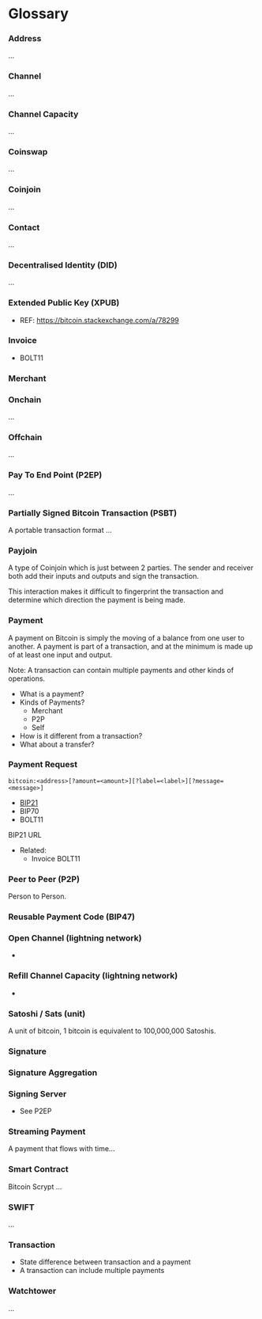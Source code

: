 # Glossary

### Address

...

### Channel

...

### Channel Capacity

...

### Coinswap

...

### Coinjoin

...

### Contact

...

### Decentralised Identity (DID)

...

### Extended Public Key (XPUB)

- REF: https://bitcoin.stackexchange.com/a/78299

### Invoice

- BOLT11

### Merchant

### Onchain

...

### Offchain

...

### Pay To End Point (P2EP)

...

### Partially Signed Bitcoin Transaction (PSBT)

A portable transaction format ...

### Payjoin

A type of Coinjoin which is just between 2 parties. The sender and receiver both add their inputs and outputs and sign the transaction.

This interaction makes it difficult to fingerprint the transaction and determine which direction the payment is being made.

### Payment

A payment on Bitcoin is simply the moving of a balance from one user to another. A payment is part of a transaction, and at the minimum is made up of at least one input and output.

Note: A transaction can contain multiple payments and other kinds of operations.

- What is a payment?
- Kinds of Payments?
  - Merchant
  - P2P
  - Self
- How is it different from a transaction?
- What about a transfer?

### Payment Request

```
bitcoin:<address>[?amount=<amount>][?label=<label>][?message=<message>]
```

- [BIP21](https://github.com/bitcoin/bips/blob/master/bip-0021.mediawiki#Simpler_syntax)
- BIP70
- BOLT11

BIP21 URL

- Related:
  - Invoice BOLT11

### Peer to Peer (P2P)

Person to Person. 

### Reusable Payment Code (BIP47)

### Open Channel (lightning network)

- 

### Refill Channel Capacity (lightning network)

- 

### Satoshi / Sats (unit)

A unit of bitcoin, 1 bitcoin is equivalent to 100,000,000 Satoshis.

### Signature

### Signature Aggregation

### Signing Server

- See P2EP

### Streaming Payment

A payment that flows with time...

### Smart Contract

Bitcoin Scrypt ...

### SWIFT

...

### Transaction

- State difference between transaction and a payment
- A transaction can include multiple payments

### Watchtower

...